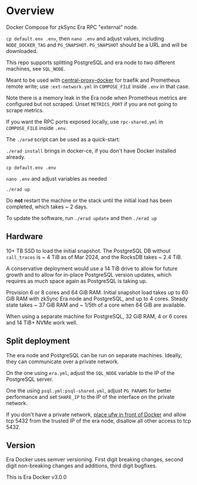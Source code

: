 # Overview

Docker Compose for zkSync Era RPC "external" node.

`cp default.env .env`, then `nano .env` and adjust values, including `NODE_DOCKER_TAG` and `PG_SNAPSHOT`. `PG_SNAPSHOT`
should be a URL and will be downloaded.

This repo supports splitting PostgreSQL and era node to two different machines, see `SQL_NODE`.

Meant to be used with [central-proxy-docker](https://github.com/CryptoManufaktur-io/central-proxy-docker) for traefik
and Prometheus remote write; use `:ext-network.yml` in `COMPOSE_FILE` inside `.env` in that case.

Note there is a memory leak in the Era node when Prometheus metrics are configured but not scraped. Unset
`METRICS_PORT` if you are not going to scrape metrics.

If you want the RPC ports exposed locally, use `rpc-shared.yml` in `COMPOSE_FILE` inside `.env`.

The `./erad` script can be used as a quick-start:

`./erad install` brings in docker-ce, if you don't have Docker installed already.

`cp default.env .env`

`nano .env` and adjust variables as needed

`./erad up`

Do **not** restart the machine or the stack until the initial load has been completed, which takes ~ 2 days.

To update the software, run `./erad update` and then `./erad up`

## Hardware

10+ TB SSD to load the initial snapshot. The PostgreSQL DB without `call_traces` is ~ 4 TiB as of Mar 2024, and
the RocksDB takes ~ 2.4 TiB.

A conservative deployment would use a 14 TiB drive to allow for future growth and to allow for in-place
PostgreSQL version updates, which requires as much space again as PostgreSQL is taking up.

Provision 6 or 8 cores and 64 GiB RAM. Initial snapshot load takes up to 60 GiB RAM with zkSync Era node and
PostgreSQL, and up to 4 cores. Steady state takes ~ 37 GiB RAM and ~ 1/5th of a core when 64 GiB are available.

When using a separate machine for PostgreSQL, 32 GiB RAM, 4 or 6 cores and 14 TiB+ NVMe work well.

## Split deployment

The era node and PostgreSQL can be run on separate machines. Ideally, they can communicate over a private network.

On the one using `era.yml`, adjust the `SQL_NODE` variable to the IP of the PostgreSQL server.

One the using `psql.yml:psql-shared.yml`, adjust `PG_PARAMS` for better performance and set `SHARE_IP` to the IP
of the interface on the private network.

If you don't have a private network, [place ufw in front of Docker](https://eth-docker.net/Support/Cloud) and allow
tcp 5432 from the trusted IP of the era node, disallow all other access to tcp 5432.

## Version

Era Docker uses semver versioning. First digit breaking changes, second digit non-breaking changes and additions,
third digit bugfixes.

This is Era Docker v3.0.0
